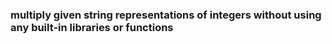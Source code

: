### multiply given string representations of integers without using any built-in libraries or functions

